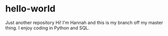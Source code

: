 # hello-world
Just another repository
Hi!
I'm Hannah and this is my branch off my master thing. 
I enjoy coding in Python and SQL. 
